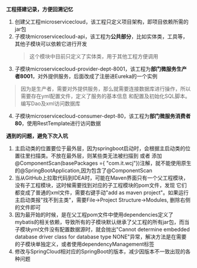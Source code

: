 **工程搭建记录，方便回溯记忆**
1. 创建父工程microservicecloud，该工程只定义项目架构，即项目依赖所需的jar包
2. 子模块microservicecloud-api，该工程为**公共部分**，比如实体类，工具等，其他子模块可以依赖它进行开发
   > 这个模块中目前只定义了实体类，用于其他工程方便调用
3. 子模块microservicecloud-provider-dept-8001，该工程为**部门微服务生产者8001**，对外提供服务，后面改成了注册进Eureka的一个实例
  > 因为是生产者，需要对外提供服务，那么就需要连接数据库进行操作，所以需要存在yml配置文件，定义了服务的基本信息
   和配置及初始化SQL脚本。编写Dao及xml访问数据库
4. 子模块microservicecloud-consumer-dept-80，该工程为**部门微服务消费者80**，使用RestTemplate进行访问数据

**遇到的问题，避免下次入坑**
1. 主启动类的位置要位于最外层，因为springboot启动时，会根据主启动类的位置往里扫描类。不放在最外层，则某些类无法被扫描到
或者 添加@ComponentScan(basePackages ={ "com.it.wcj"})注解，就不能使用原生的@SpringBootApplication,因为包含了@ComponentScan
2. 当从GitHub上拉取代码到IDEA时，可能在Maven界面只有一个父工程模块，没有子工程模块，这时候需要找到对应的子工程模块的pom文件，发现
它们都变成了普通的xml文件，需要右键手动"add as maven project"。如果运行主启动类报"找不到主类"，需要File->Project Structure->Modules,
删除右侧的文件即可
3. 因为最开始的时候，是在父工程pom文件中使用dependencies定义了mybatis的相关依赖，导致所有的子模块默认继承了父工程的所有jar包，而当子模块yml文件没有配置数据源时，就会抛出"Cannot determine embedded database driver class for database type NONE"异常，解决方法是在需要的子模块单独定义，或者使用dependencyManagement标签
4. 修改与SpringCloud相对应的SpringBoot的版本，减少因版本不一致出现的各种问题